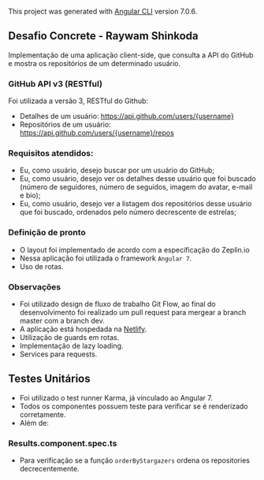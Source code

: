 This project was generated with [Angular CLI](https://github.com/angular/angular-cli) version 7.0.6.

## Desafio Concrete - Raywam Shinkoda

Implementação de uma aplicação client-side, que consulta a API do GitHub e mostra os repositórios de um determinado usuário.

### GitHub API v3 (RESTful)

Foi utilizada a versão 3, RESTful do Github:

* Detalhes de um usuário: https://api.github.com/users/{username}
* Repositórios de um usuário: https://api.github.com/users/{username}/repos

### Requisitos atendidos:

* Eu, como usuário, desejo buscar por um usuário do GitHub;
* Eu, como usuário, desejo ver os detalhes desse usuário que foi buscado (número de seguidores, número de seguidos, imagem do avatar, e-mail e bio);
* Eu, como usuário, desejo ver a listagem dos repositórios desse usuário que foi buscado, ordenados pelo número decrescente de estrelas;

### Definição de pronto

* O layout foi implementado de acordo com a especificação do Zeplin.io
* Nessa aplicação foi utilizada o framework `Angular 7`.
* Uso de rotas.

### Observações

* Foi utilizado design de fluxo de trabalho Git Flow, ao final do desenvolvimento foi realizado um pull request para mergear a branch master com a branch dev.
* A aplicação está hospedada na [Netlify](https://distracted-jennings-eebd25.netlify.app/).
* Utilização de guards em rotas.
* Implementação de lazy loading.
* Services para requests.

## Testes Unitários

* Foi utilizado o test runner Karma, já vinculado ao Angular 7.
* Todos os componentes possuem teste para verificar se é renderizado corretamente.
* Além de:

### Results.component.spec.ts

* Para verificação se a função `orderByStargazers` ordena os repositories decrecentemente.
